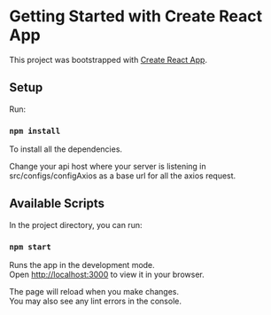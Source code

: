 # Getting Started with Create React App

This project was bootstrapped with [Create React App](https://github.com/facebook/create-react-app).

## Setup
Run:
### `npm install`
To install all the dependencies.

Change your api host where your server is listening in src/configs/configAxios as a base url for all the axios request.

## Available Scripts

In the project directory, you can run:

### `npm start`

Runs the app in the development mode.\
Open [http://localhost:3000](http://localhost:3000) to view it in your browser.

The page will reload when you make changes.\
You may also see any lint errors in the console.